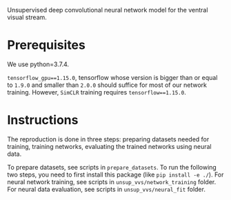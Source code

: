 Unsupervised deep convolutional neural network model for the ventral visual stream.

# Prerequisites

We use python=3.7.4.

`tensorflow_gpu==1.15.0`, tensorflow whose version is bigger than or equal to `1.9.0` and smaller than `2.0.0` should suffice for most of our network training. However, `SimCLR` training requires `tensorflow==1.15.0`.

# Instructions

The reproduction is done in three steps: preparing datasets needed for training, training networks, evaluating the trained networks using neural data.

To prepare datasets, see scripts in `prepare_datasets`.
To run the following two steps, you need to first install this package (like `pip install -e ./`).
For neural network training, see scripts in `unsup_vvs/network_training` folder.  
For neural data evaluation, see scripts in `unsup_vvs/neural_fit` folder.
